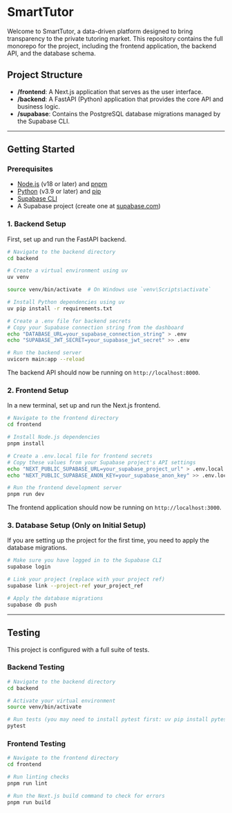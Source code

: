 # SmartTutor

Welcome to SmartTutor, a data-driven platform designed to bring transparency to the private tutoring market. This repository contains the full monorepo for the project, including the frontend application, the backend API, and the database schema.

## Project Structure

- **/frontend**: A Next.js application that serves as the user interface.
- **/backend**: A FastAPI (Python) application that provides the core API and business logic.
- **/supabase**: Contains the PostgreSQL database migrations managed by the Supabase CLI.

---

## Getting Started

### Prerequisites

- [Node.js](https://nodejs.org/) (v18 or later) and [pnpm](https://pnpm.io/)
- [Python](https://www.python.org/) (v3.9 or later) and [pip](https://pip.pypa.io/en/stable/installation/)
- [Supabase CLI](https://supabase.com/docs/guides/cli)
- A Supabase project (create one at [supabase.com](https://supabase.com/dashboard))

### 1. Backend Setup

First, set up and run the FastAPI backend.

```bash
# Navigate to the backend directory
cd backend

# Create a virtual environment using uv
uv venv

source venv/bin/activate  # On Windows use `venv\Scripts\activate`

# Install Python dependencies using uv
uv pip install -r requirements.txt

# Create a .env file for backend secrets
# Copy your Supabase connection string from the dashboard
echo "DATABASE_URL=your_supabase_connection_string" > .env
echo "SUPABASE_JWT_SECRET=your_supabase_jwt_secret" >> .env

# Run the backend server
uvicorn main:app --reload
```

The backend API should now be running on `http://localhost:8000`.

### 2. Frontend Setup

In a new terminal, set up and run the Next.js frontend.

```bash
# Navigate to the frontend directory
cd frontend

# Install Node.js dependencies
pnpm install

# Create a .env.local file for frontend secrets
# Copy these values from your Supabase project's API settings
echo "NEXT_PUBLIC_SUPABASE_URL=your_supabase_project_url" > .env.local
echo "NEXT_PUBLIC_SUPABASE_ANON_KEY=your_supabase_anon_key" >> .env.local

# Run the frontend development server
pnpm run dev
```

The frontend application should now be running on `http://localhost:3000`.

### 3. Database Setup (Only on Initial Setup)

If you are setting up the project for the first time, you need to apply the database migrations.

```bash
# Make sure you have logged in to the Supabase CLI
supabase login

# Link your project (replace with your project ref)
supabase link --project-ref your_project_ref

# Apply the database migrations
supabase db push
```

---

## Testing

This project is configured with a full suite of tests.

### Backend Testing

```bash
# Navigate to the backend directory
cd backend

# Activate your virtual environment
source venv/bin/activate

# Run tests (you may need to install pytest first: uv pip install pytest)
pytest
```

### Frontend Testing

```bash
# Navigate to the frontend directory
cd frontend

# Run linting checks
pnpm run lint

# Run the Next.js build command to check for errors
pnpm run build
```
